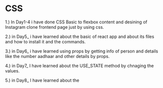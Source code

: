 # CSS
1.) In Day1-4 i have done CSS Basic to flexbox content and desining of Instagram clone frontend page just by using css.

2.) in Day5_ i have learned about the basic of react app and about its files and how to install it and the commands.

3.) in Day6_ i have learned using props by getting info of person and details like the number aadhaar  and other details by props.

4.) in Day7_ I have learned about the USE_STATE method by chnaging the values.

5.) in Day8_ I have learned about the 


